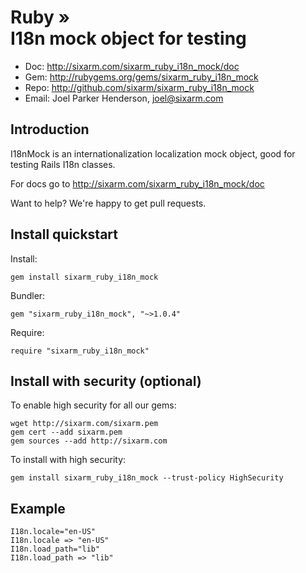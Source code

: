 # Ruby » <br> I18n mock object for testing

* Doc: <http://sixarm.com/sixarm_ruby_i18n_mock/doc>
* Gem: <http://rubygems.org/gems/sixarm_ruby_i18n_mock>
* Repo: <http://github.com/sixarm/sixarm_ruby_i18n_mock>
* Email: Joel Parker Henderson, <joel@sixarm.com>


## Introduction

I18nMock is an internationalization localization mock object,
good for testing Rails I18n classes.

For docs go to <http://sixarm.com/sixarm_ruby_i18n_mock/doc>

Want to help? We're happy to get pull requests.


## Install quickstart

Install:

    gem install sixarm_ruby_i18n_mock

Bundler:

    gem "sixarm_ruby_i18n_mock", "~>1.0.4"

Require:

    require "sixarm_ruby_i18n_mock"


## Install with security (optional)

To enable high security for all our gems:

    wget http://sixarm.com/sixarm.pem
    gem cert --add sixarm.pem
    gem sources --add http://sixarm.com

To install with high security:

    gem install sixarm_ruby_i18n_mock --trust-policy HighSecurity


## Example

    I18n.locale="en-US"
    I18n.locale => "en-US"
    I18n.load_path="lib"
    I18n.load_path => "lib"
